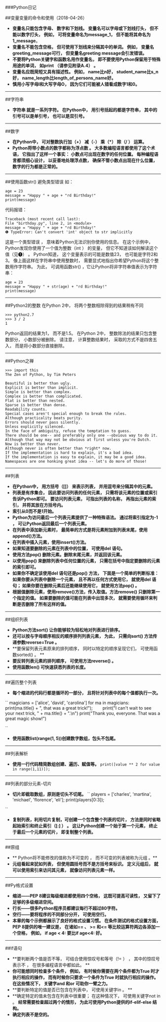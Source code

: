 ###Python日记

##变量变量的命令和使用（2018-04-26）
- **变量名只能包含字母、 数字和下划线。 变量名可以字母或下划线打头， 但不能以数字打头， 例如， 可将变量命名为message_1， 但不能将其命名为1_message**。
- **变量名不能包含空格， 但可使用下划线来分隔其中的单词。 例如， 变量名greeting_message可行， 但变量名greeting message会引发错误。**
- **不要将Python关键字和函数名用作变量名， 即不要使用Python保留用于特殊用途的单词， 如print （请参见附录A.4） 。**
- **变量名应既简短又具有描述性。 例如， name比n好， student_name比s_n好， name_length比length_of_persons_name好。**
- **慎用小写字母l和大写字母O， 因为它们可能被人错看成数字1和0。**
---
##字符串
- **字符串 就是一系列字符。 在Python中， 用引号括起的都是字符串， 其中的引号可以是单引号， 也可以是双引号。**
---
##数字
- **在Python中， 可对整数执行加（\+） 减（\-） 乘（\*） 除（\/ ） 运算。**
- **Python将带小数点的数字都称为浮点数 。 大多数编程语言都使用了这个术语， 它指出了这样一个事实： 小数点可出现在数字的任何位置。 每种编程语言都须细心设计， 以妥善地处理浮点数， 确保不管小数点出现在什么位置， 数字的行为都是正常的。**
---
##使用函数str() 避免类型错误
如：
```
age = 23
message = "Happy " + age + "rd Birthday!"
print(message)
```
代码报错：
```
Traceback (most recent call last):
File "birthday.py", line 2, in <module>
message = "Happy " + age + "rd Birthday!"
❶ TypeError: Can't convert 'int' object to str implicitly
```
这是一个类型错误 ， 意味着Python无法识别你使用的信息。 在这个示例中， Python发现你使用了一个值为整数（int ） 的变量， 但它不知道该如何解读这个值（见❶） 。 Python知道， 这个变量表示的可能是数值23， 也可能是字符2和3。 像上面这样在字符串中使用整数时， 需要显式地指出你希望Python将这个整数用作字符串。 为此， 可调用函数str() ，它让Python将非字符串值表示为字符串：
```
age = 23
message = "Happy " + str(age) + "rd Birthday!"
print(message)
```
---
##Python2的整数
在Python 2中， 将两个整数相除得到的结果稍有不同
```
>>> python2.7
>>> 3 / 2
1
```
Python返回的结果为1， 而不是1.5。 在Python 2中， 整数除法的结果只包含整数部分， 小数部分被删除。 请注意， 计算整数结果时， 采取的方式不是四舍五入， 而是将小数部分直接删除。

---
##Python之禅
```
>>> import this
The Zen of Python, by Tim Peters

Beautiful is better than ugly.
Explicit is better than implicit.
Simple is better than complex.
Complex is better than complicated.
Flat is better than nested.
Sparse is better than dense.
Readability counts.
Special cases aren't special enough to break the rules.
Although practicality beats purity.
Errors should never pass silently.
Unless explicitly silenced.
In the face of ambiguity, refuse the temptation to guess.
There should be one-- and preferably only one --obvious way to do it.
Although that way may not be obvious at first unless you're Dutch.
Now is better than never.
Although never is often better than *right* now.
If the implementation is hard to explain, it's a bad idea.
If the implementation is easy to explain, it may be a good idea.
Namespaces are one honking great idea -- let's do more of those!
```
---
##列表
- **在Python中， 用方括号（[]） 来表示列表， 并用逗号来分隔其中的元素。**
- **列表是有序集合， 因此要访问列表的任何元素， 只需将该元素的位置或索引告诉Python即可。 要访问列表元素， 可指出列表的名称， 再指出元素的索引， 并将其放在方括号内。**
- **索引从0而不是1开始。**
- **Python为访问最后一个列表元素提供了一种特殊语法。 通过将索引指定为-1 ， 可让Python返回最后一个列表元素。**
- **在列表中添加新元素时， 最简单的方式是将元素附加到列表末尾，使用append()方法。**
- **在列表中插入元素，使用insert()方法。**
- **如果知道要删除的元素在列表中的位置， 可使用del 语句。**
- **使用方法pop() 删除元素。删除末尾元素，并返回该元素。**
- **以使用pop() 来删除列表中任何位置的元素， 只需在括号中指定要删除的元素的索引即可。**
- **如果你不确定该使用del 语句还是pop() 方法， 下面是一个简单的判断标准： 如果你要从列表中删除一个元素， 且不再以任何方式使用它， 就使用del 语句； 如果你要在删除元素后还能继续使用它， 就使用方法pop() 。**
- **根据值删除元素，使用remove()方法，传入取值。方法remove() 只删除第一个指定的值。 如果要删除的值可能在列表中出现多次， 就需要使用循环来判断是否删除了所有这样的值。**
---
##组织列表
- **Python方法sort() 让你能够较为轻松地对列表进行排序。**
- **还可以按与字母顺序相反的顺序排列列表元素， 为此， 只需向sort() 方法传递参数reverse=True 。**
- **要保留列表元素原来的排列顺序， 同时以特定的顺序呈现它们， 可使用函数sorted() 。 **
- **要反转列表元素的排列顺序， 可使用方法reverse() 。**
- **使用函数len() 可快速获悉列表的长度。**
---
##遍历整个列表

- **每个缩进的代码行都是循环的一部分， 且将针对列表中的每个值都执行一次。**

``
magicians = ['alice', 'david', 'carolina']
for ma in magicians:
&ensp;&ensp;&ensp;&ensp;print(ma.title() + ", that was a great trick!");
&ensp;&ensp;&ensp;&ensp;print("I can't wait to see your next trick, " + ma.title() + ".\n")
print("Thank you, everyone. That was a great magic show!")

``
- **使用函数list(range(1, 5))创建数字数组，包头不包尾。**
---
##列表解析
- **使用一行代码精简数组创建、遍历、赋值等。**
``
print([value ** 2 for value in range(1,11)]);
``
---
##列表的部分元素-切片
- **切片即截取数组，原则是切头不切尾。**
``
players = ['charles', 'martina', 'michael', 'florence', 'eli'];
print(players[0:3]);

``
- **复制列表，利用切片复制，可创建一个包含整个列表的切片， 方法是同时省略起始索引和终止索引（[:] ） 。 这让Python创建一个始于第一个元素， 终止于最后一个元素的切片， 即复制整个列表。**
---
##原组
- ** Python将不能修改的值称为不可变的 ， 而不可变的列表被称为元组 。**
- **元组看起来犹如列表， 但使用圆括号而不是方括号来标识。 定义元组后， 就可以使用索引来访问其元素， 就像访问列表元素一样。**
---
##Py格式设置
- **缩进——PEP 8建议每级缩进都使用四个空格， 这既可提高可读性， 又留下了足够的多级缩进空间。**
- **行长——很多Python程序员都建议每行不超过80字符。**
- **空行——要将程序的不同部分分开， 可使用空行。**
- **本章的每个示例都展示了良好的格式设置习惯。 在条件测试的格式设置方面， PEP 8提供的唯一建议是， 在诸如== 、 >= 和<= 等比较运算符两边各添加一个空格， 例如， if age < 4: 要比if age<4: 好。**
---
##if语句
- **要判断两个值是否不等， 可结合使用惊叹号和等号（!= ） ， 其中的惊叹号表示不 ， 在很多编程语言中都如此。   **
- **你可能想同时检查多个条件， 例如， 有时候你需要在两个条件都为True 时才执行相应的操作， 而有时候你只要求一个条件为True 时就执行相应的操作。 在这些情况下， 关键字and 和or 可助你一臂之力。**
- **要判断特定的值是否已包含在列表中， 可使用关键字in 。 **
- **确定特定的值未包含在列表中很重要； 在这种情况下， 可使用关键字not in 。 **经常需要检查超过两个的情形， 为此可使用Python提供的if-elif-else 结构。**
- **确定列表不是空的。**


